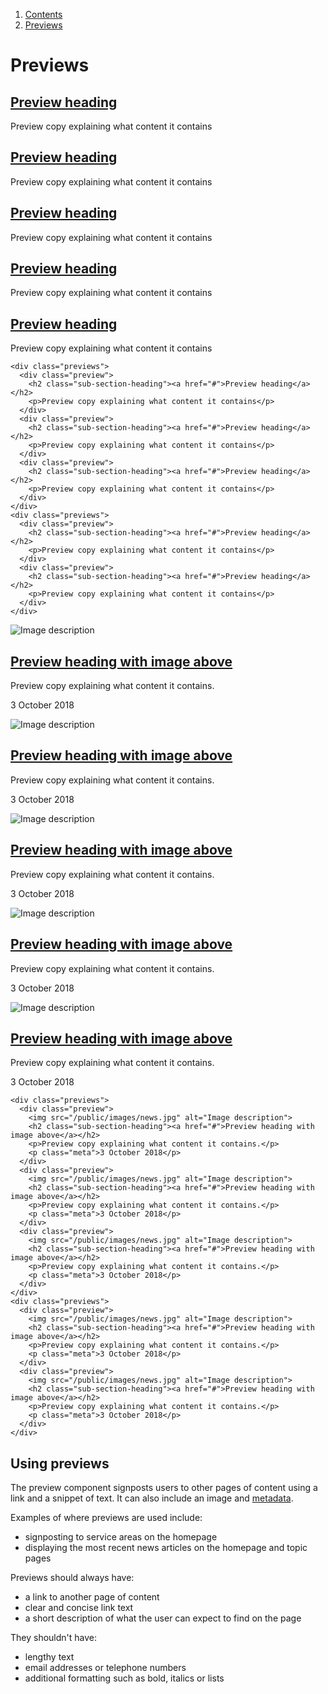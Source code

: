 <div class="breadcrumbs">
  <ol>
    <li><a href="/docs/core/contents">Contents</a></li>
    <li><a href="#">Previews</a></li>
  </ol>
</div>

# Previews

<div class="previews">
  <div class="preview">
    <h2 class="sub-section-heading"><a href="#">Preview heading</a></h2>
    <p>Preview copy explaining what content it contains</p>
  </div>
  <div class="preview">
    <h2 class="sub-section-heading"><a href="#">Preview heading</a></h2>
    <p>Preview copy explaining what content it contains</p>
  </div>
  <div class="preview">
    <h2 class="sub-section-heading"><a href="#">Preview heading</a></h2>
    <p>Preview copy explaining what content it contains</p>
  </div>
</div>
<div class="previews">
  <div class="preview">
    <h2 class="sub-section-heading"><a href="#">Preview heading</a></h2>
    <p>Preview copy explaining what content it contains</p>
  </div>
  <div class="preview">
    <h2 class="sub-section-heading"><a href="#">Preview heading</a></h2>
    <p>Preview copy explaining what content it contains</p>
  </div>
</div>

    <div class="previews">
      <div class="preview">
        <h2 class="sub-section-heading"><a href="#">Preview heading</a></h2>
        <p>Preview copy explaining what content it contains</p>
      </div>
      <div class="preview">
        <h2 class="sub-section-heading"><a href="#">Preview heading</a></h2>
        <p>Preview copy explaining what content it contains</p>
      </div>
      <div class="preview">
        <h2 class="sub-section-heading"><a href="#">Preview heading</a></h2>
        <p>Preview copy explaining what content it contains</p>
      </div>
    </div>
    <div class="previews">
      <div class="preview">
        <h2 class="sub-section-heading"><a href="#">Preview heading</a></h2>
        <p>Preview copy explaining what content it contains</p>
      </div>
      <div class="preview">
        <h2 class="sub-section-heading"><a href="#">Preview heading</a></h2>
        <p>Preview copy explaining what content it contains</p>
      </div>
    </div>

<div class="previews">
  <div class="preview">
    <img src="/public/images/news.jpg" alt="Image description">
    <h2 class="sub-section-heading"><a href="#">Preview heading with image above</a></h2>
    <p>Preview copy explaining what content it contains.</p>
    <p class="meta">3 October 2018</p>
  </div>
  <div class="preview">
    <img src="/public/images/news.jpg" alt="Image description">
    <h2 class="sub-section-heading"><a href="#">Preview heading with image above</a></h2>
    <p>Preview copy explaining what content it contains.</p>
    <p class="meta">3 October 2018</p>
  </div>
  <div class="preview">
    <img src="/public/images/news.jpg" alt="Image description">
    <h2 class="sub-section-heading"><a href="#">Preview heading with image above</a></h2>
    <p>Preview copy explaining what content it contains.</p>
    <p class="meta">3 October 2018</p>
  </div>
</div>
<div class="previews">
  <div class="preview">
    <img src="/public/images/news.jpg" alt="Image description">
    <h2 class="sub-section-heading"><a href="#">Preview heading with image above</a></h2>
    <p>Preview copy explaining what content it contains.</p>
    <p class="meta">3 October 2018</p>
  </div>
  <div class="preview">
    <img src="/public/images/news.jpg" alt="Image description">
    <h2 class="sub-section-heading"><a href="#">Preview heading with image above</a></h2>
    <p>Preview copy explaining what content it contains.</p>
    <p class="meta">3 October 2018</p>
  </div>
</div>

    <div class="previews">
      <div class="preview">
        <img src="/public/images/news.jpg" alt="Image description">
        <h2 class="sub-section-heading"><a href="#">Preview heading with image above</a></h2>
        <p>Preview copy explaining what content it contains.</p>
        <p class="meta">3 October 2018</p>
      </div>
      <div class="preview">
        <img src="/public/images/news.jpg" alt="Image description">
        <h2 class="sub-section-heading"><a href="#">Preview heading with image above</a></h2>
        <p>Preview copy explaining what content it contains.</p>
        <p class="meta">3 October 2018</p>
      </div>
      <div class="preview">
        <img src="/public/images/news.jpg" alt="Image description">
        <h2 class="sub-section-heading"><a href="#">Preview heading with image above</a></h2>
        <p>Preview copy explaining what content it contains.</p>
        <p class="meta">3 October 2018</p>
      </div>
    </div>
    <div class="previews">
      <div class="preview">
        <img src="/public/images/news.jpg" alt="Image description">
        <h2 class="sub-section-heading"><a href="#">Preview heading with image above</a></h2>
        <p>Preview copy explaining what content it contains.</p>
        <p class="meta">3 October 2018</p>
      </div>
      <div class="preview">
        <img src="/public/images/news.jpg" alt="Image description">
        <h2 class="sub-section-heading"><a href="#">Preview heading with image above</a></h2>
        <p>Preview copy explaining what content it contains.</p>
        <p class="meta">3 October 2018</p>
      </div>
    </div>

## Using previews

The preview component signposts users to other pages of content using a link and a snippet of text. It can also include an image and <a href="/docs/core/elements/meta">metadata</a>.

Examples of where previews are used include:
<ul>
  <li>signposting to service areas on the homepage</li>
  <li>displaying the most recent news articles on the homepage and topic pages</li>
</ul>
Previews should always have:
<ul>
  <li>a link to another page of content</li>
  <li>clear and concise link text</li>
  <li>a short description of what the user can expect to find on the page</li>
</ul>
They shouldn't have:
<ul>
  <li>lengthy text</li>
  <li>email addresses or telephone numbers</li>
  <li>additional formatting such as bold, italics or lists</li>
</ul>
